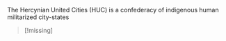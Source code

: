 ---
---
The Hercynian United Cities (HUC) is a confederacy of indigenous human militarized city-states
>[!missing]